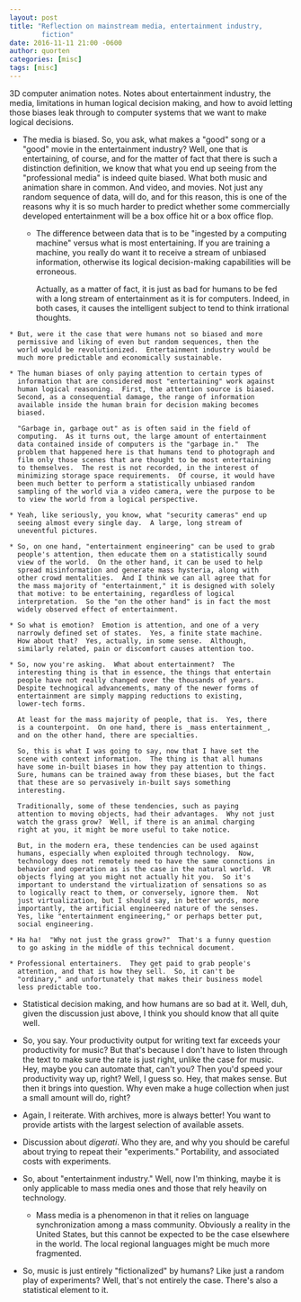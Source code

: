 ```yaml
---
layout: post
title: "Reflection on mainstream media, entertainment industry,
        fiction"
date: 2016-11-11 21:00 -0600
author: quorten
categories: [misc]
tags: [misc]
---
```


3D computer animation notes.  Notes about entertainment industry, the
media, limitations in human logical decision making, and how to avoid
letting those biases leak through to computer systems that we want to
make logical decisions.

* The media is biased.  So, you ask, what makes a "good" song or a
  "good" movie in the entertainment industry?  Well, one that is
  entertaining, of course, and for the matter of fact that there is
  such a distinction definition, we know that what you end up seeing
  from the "professional media" is indeed quite biased.  What both
  music and animation share in common.  And video, and movies.  Not
  just any random sequence of data, will do, and for this reason, this
  is one of the reasons why it is so much harder to predict whether
  some commercially developed entertainment will be a box office hit
  or a box office flop.

    * The difference between data that is to be "ingested by a
      computing machine" versus what is most entertaining.  If you are
      training a machine, you really do want it to receive a stream of
      unbiased information, otherwise its logical decision-making
      capabilities will be erroneous.

      Actually, as a matter of fact, it is just as bad for humans to
      be fed with a long stream of entertainment as it is for
      computers.  Indeed, in both cases, it causes the intelligent
      subject to tend to think irrational thoughts.

<!-- more -->

    * But, were it the case that were humans not so biased and more
      permissive and liking of even but random sequences, then the
      world would be revolutionized.  Entertainment industry would be
      much more predictable and economically sustainable.

    * The human biases of only paying attention to certain types of
      information that are considered most "entertaining" work against
      human logical reasoning.  First, the attention source is biased.
      Second, as a consequential damage, the range of information
      available inside the human brain for decision making becomes
      biased.

      "Garbage in, garbage out" as is often said in the field of
      computing.  As it turns out, the large amount of entertainment
      data contained inside of computers is the "garbage in."  The
      problem that happened here is that humans tend to photograph and
      film only those scenes that are thought to be most entertaining
      to themselves.  The rest is not recorded, in the interest of
      minimizing storage space requirements.  Of course, it would have
      been much better to perform a statistically unbiased random
      sampling of the world via a video camera, were the purpose to be
      to view the world from a logical perspective.

    * Yeah, like seriously, you know, what "security cameras" end up
      seeing almost every single day.  A large, long stream of
      uneventful pictures.

    * So, on one hand, "entertainment engineering" can be used to grab
      people's attention, then educate them on a statistically sound
      view of the world.  On the other hand, it can be used to help
      spread misinformation and generate mass hysteria, along with
      other crowd mentalities.  And I think we can all agree that for
      the mass majority of "entertainment," it is designed with solely
      that motive: to be entertaining, regardless of logical
      interpretation.  So the "on the other hand" is in fact the most
      widely observed effect of entertainment.

    * So what is emotion?  Emotion is attention, and one of a very
      narrowly defined set of states.  Yes, a finite state machine.
      How about that?  Yes, actually, in some sense.  Although,
      similarly related, pain or discomfort causes attention too.

    * So, now you're asking.  What about entertainment?  The
      interesting thing is that in essence, the things that entertain
      people have not really changed over the thousands of years.
      Despite technogical advancements, many of the newer forms of
      entertainment are simply mapping reductions to existing,
      lower-tech forms.

      At least for the mass majority of people, that is.  Yes, there
      is a counterpoint.  On one hand, there is _mass entertainment_,
      and on the other hand, there are specialties.

      So, this is what I was going to say, now that I have set the
      scene with context information.  The thing is that all humans
      have some in-built biases in how they pay attention to things.
      Sure, humans can be trained away from these biases, but the fact
      that these are so pervasively in-built says something
      interesting.

      Traditionally, some of these tendencies, such as paying
      attention to moving objects, had their advantages.  Why not just
      watch the grass grow?  Well, if there is an animal charging
      right at you, it might be more useful to take notice.

      But, in the modern era, these tendencies can be used against
      humans, especially when exploited through technology.  Now,
      technology does not remotely need to have the same connctions in
      behavior and operation as is the case in the natural world.  VR
      objects flying at you might not actually hit you.  So it's
      important to understand the virtualization of sensations so as
      to logically react to them, or conversely, ignore them.  Not
      just virtualization, but I should say, in better words, more
      importantly, the artificial engineered nature of the senses.
      Yes, like "entertainment engineering," or perhaps better put,
      social engineering.

    * Ha ha!  "Why not just the grass grow?"  That's a funny question
      to go asking in the middle of this technical document.

    * Professional entertainers.  They get paid to grab people's
      attention, and that is how they sell.  So, it can't be
      "ordinary," and unfortunately that makes their business model
      less predictable too.

* Statistical decision making, and how humans are so bad at it.  Well,
  duh, given the discussion just above, I think you should know that
  all quite well.

* So, you say.  Your productivity output for writing text far exceeds
  your productivity for music?  But that's because I don't have to
  listen through the text to make sure the rate is just right, unlike
  the case for music.  Hey, maybe you can automate that, can't you?
  Then you'd speed your productivity way up, right?  Well, I guess so.
  Hey, that makes sense.  But then it brings into question.  Why even
  make a huge collection when just a small amount will do, right?

* Again, I reiterate.  With archives, more is always better!  You want
  to provide artists with the largest selection of available assets.

* Discussion about _digerati_.  Who they are, and why you should be
  careful about trying to repeat their "experiments."  Portability,
  and associated costs with experiments.

* So, about "entertainment industry."  Well, now I'm thinking, maybe
  it is only applicable to mass media ones and those that rely heavily
  on technology.

    * Mass media is a phenomenon in that it relies on language
      synchronization among a mass community.  Obviously a reality in
      the United States, but this cannot be expected to be the case
      elsewhere in the world.  The local regional languages might be
      much more fragmented.

* So, music is just entirely "fictionalized" by humans?  Like just a
  random play of experiments?  Well, that's not entirely the case.
  There's also a statistical element to it.
